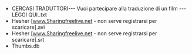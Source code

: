 * CERCASI TRADUTTORI---  Vuoi partecipare alla traduzione di un film --- LEGGI QUI..txt
* Hesher [www.Sharingfreelive.net - non serve registrarsi per scaricare].avi
* Hesher [www.Sharingfreelive.net - non serve registrarsi per scaricare].srt
* Thumbs.db
